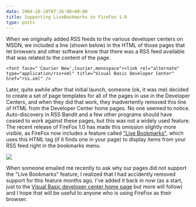 ```yaml
---
date: 2004-10-18T07:26:00+00:00
title: Supporting LiveBookmarks in FireFox 1.0
type: posts
---
```

When we originally added RSS feeds to the various developer centers on MSDN, we included a line (shown below) in the HTML of those pages that let browsers and other software know that there was a RSS feed available that was related to the content of the page.

	<font face="'Courier New',Courier,monospace"><link rel="alternate" type="application/rss+xml" title="Visual Basic Developer Center" href="rss.xml" />

Later, quite awhile after that initial launch, someone (ok, it was me) decided to create a set of page templates for all of the pages in use in the Developer Centers, and when they did that work, they inadvertently removed this line of HTML from the Developer Center home pages. No one seemed to notice. Auto-discovery in RSS Bandit and a few other programs should have ceased to work against these pages, but this was not a widely used feature. The recent release of FireFox 1.0 has made this omission slightly more visible, as FireFox now includes a feature called ["Live Bookmarks"](http://www.mozilla.org/products/firefox/live-bookmarks.html), which uses this HTML tag (if it finds one in your page) to display items from your RSS feed right in the bookmarks menu.

![](http://www.duncanmackenzie.net/images/livebookmarks.png)

When someone emailed me recently to ask why our pages did not support the "Live Bookmarks" feature, I realized that I had accidently removed support for this feature months ago. I've added it back in now (as a start, just to the [Visual Basic developer center home page](http://msdn.microsoft.com/vbasic) but more will follow) and I hope that will be useful to anyone who is using FireFox as their browser.
